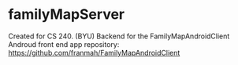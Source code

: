 # familyMapServer
Created for CS 240. (BYU)
Backend for the FamilyMapAndroidClient
Androud front end app repository: https://github.com/franmah/FamilyMapAndroidClient
